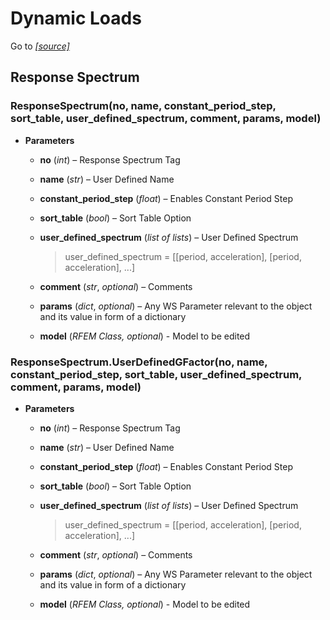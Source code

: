 # Dynamic Loads

Go to *[[source]](https://github.com/Dlubal-Software/RFEM_Python_Client/tree/main/RFEM/DynamicLoads)*


## Response Spectrum


### ResponseSpectrum(no, name, constant_period_step, sort_table, user_defined_spectrum, comment, params, model)

* **Parameters**

    
    * **no** (*int*) – Response Spectrum Tag


    * **name** (*str*) – User Defined Name


    * **constant_period_step** (*float*) – Enables Constant Period Step


    * **sort_table** (*bool*) – Sort Table Option


    * **user_defined_spectrum** (*list of lists*) – User Defined Spectrum


        > user_defined_spectrum = [[period, acceleration], [period, acceleration], ...]


    * **comment** (*str*, *optional*) – Comments


    * **params** (*dict*, *optional*) – Any WS Parameter relevant to the object and its value in form of a dictionary


    * **model** (*RFEM Class, optional*) - Model to be edited



### ResponseSpectrum.UserDefinedGFactor(no, name, constant_period_step, sort_table, user_defined_spectrum, comment, params, model)

* **Parameters**

    
    * **no** (*int*) – Response Spectrum Tag


    * **name** (*str*) – User Defined Name


    * **constant_period_step** (*float*) – Enables Constant Period Step


    * **sort_table** (*bool*) – Sort Table Option


    * **user_defined_spectrum** (*list of lists*) – User Defined Spectrum


        > user_defined_spectrum = [[period, acceleration], [period, acceleration], ...]


    * **comment** (*str*, *optional*) – Comments


    * **params** (*dict*, *optional*) – Any WS Parameter relevant to the object and its value in form of a dictionary


    * **model** (*RFEM Class, optional*) - Model to be edited


